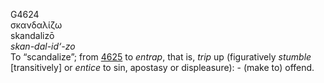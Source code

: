 G4624  
σκανδαλίζω  
skandalizō  
*skan-dal-id‘-zo*  
To “scandalize”; from [4625](g4625) to *entrap*, that is, *trip* up
(figuratively *stumble* \[transitively\] or *entice* to sin, apostasy or
displeasure): - (make to) offend.  
